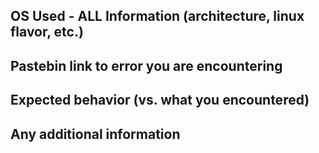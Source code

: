 ## OS Used - ALL Information (architecture, linux flavor, etc.)


## Pastebin link to error you are encountering


## Expected behavior (vs. what you encountered)


## Any additional information

